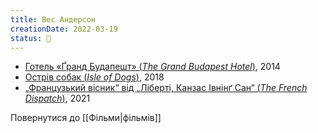```yaml
---
title: Вес Андерсон
creationDate: 2022-03-19
status: 🌱
---
```

- [Готель «Ґранд Будапешт» (_The Grand Budapest Hotel_)](https://uk.m.wikipedia.org/wiki/%D0%93%D0%BE%D1%82%D0%B5%D0%BB%D1%8C_%C2%AB%D2%90%D1%80%D0%B0%D0%BD%D0%B4_%D0%91%D1%83%D0%B4%D0%B0%D0%BF%D0%B5%D1%88%D1%82%C2%BB), 2014
- [Острів собак (_Isle of Dogs_)](https://uk.m.wikipedia.org/wiki/%D0%9E%D1%81%D1%82%D1%80%D1%96%D0%B2_%D1%81%D0%BE%D0%B1%D0%B0%D0%BA_(%D1%84%D1%96%D0%BB%D1%8C%D0%BC)), 2018
- [„Французький вісник“ від „Ліберті, Канзас Івнінґ Сан“ (_The French Dispatch_)](https://uk.m.wikipedia.org/wiki/%D0%A4%D1%80%D0%B0%D0%BD%D1%86%D1%83%D0%B7%D1%8C%D0%BA%D0%B8%D0%B9_%D0%B2%D1%96%D1%81%D0%BD%D0%B8%D0%BA), 2021

Повернутися до [[Фільми|фільмів]]
